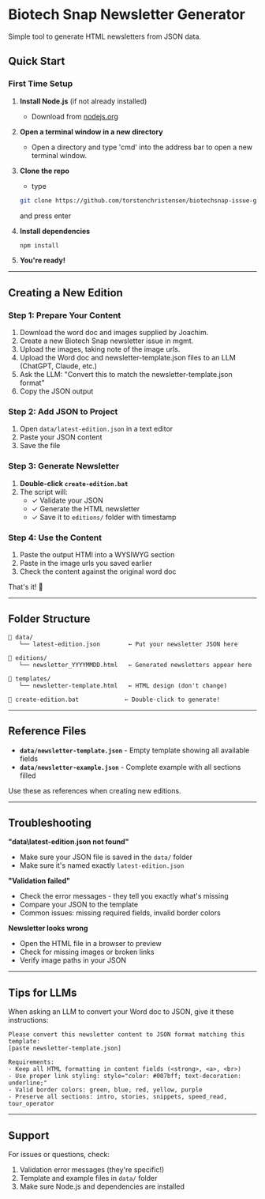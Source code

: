 # Biotech Snap Newsletter Generator

Simple tool to generate HTML newsletters from JSON data.

## Quick Start

### First Time Setup

1. **Install Node.js** (if not already installed)
   - Download from [nodejs.org](https://nodejs.org/)

2. **Open a terminal window in a new directory**
   - Open a directory and type 'cmd' into the address bar to open a new terminal window.

3. **Clone the repo**
   - type
   ```bash
   git clone https://github.com/torstenchristensen/biotechsnap-issue-generation
   ```
   and press enter

4. **Install dependencies**
   ```bash
   npm install
   ```

5. **You're ready!**

---

## Creating a New Edition

### Step 1: Prepare Your Content

1. Download the word doc and images supplied by Joachim.
2. Create a new Biotech Snap newsletter issue in mgmt.
3. Upload the images, taking note of the image urls.
4. Upload the Word doc and newsletter-template.json files to an LLM (ChatGPT, Claude, etc.)
5. Ask the LLM: "Convert this to match the newsletter-template.json format"
6. Copy the JSON output

### Step 2: Add JSON to Project

1. Open `data/latest-edition.json` in a text editor
2. Paste your JSON content
3. Save the file

### Step 3: Generate Newsletter

1. **Double-click `create-edition.bat`**
2. The script will:
   - ✓ Validate your JSON
   - ✓ Generate the HTML newsletter
   - ✓ Save it to `editions/` folder with timestamp
   
### Step 4: Use the Content
1. Paste the output HTMl into a WYSIWYG section
2. Paste in the image urls you saved earlier
3. Check the content against the original word doc

That's it! 🎉

---

## Folder Structure

```
📁 data/
   └── latest-edition.json        ← Put your newsletter JSON here

📁 editions/
   └── newsletter_YYYYMMDD.html   ← Generated newsletters appear here

📁 templates/
   └── newsletter-template.html   ← HTML design (don't change)

📄 create-edition.bat             ← Double-click to generate!
```

---

## Reference Files

- **`data/newsletter-template.json`** - Empty template showing all available fields
- **`data/newsletter-example.json`** - Complete example with all sections filled

Use these as references when creating new editions.

---

## Troubleshooting

**"data\latest-edition.json not found"**
- Make sure your JSON file is saved in the `data/` folder
- Make sure it's named exactly `latest-edition.json`

**"Validation failed"**
- Check the error messages - they tell you exactly what's missing
- Compare your JSON to the template
- Common issues: missing required fields, invalid border colors

**Newsletter looks wrong**
- Open the HTML file in a browser to preview
- Check for missing images or broken links
- Verify image paths in your JSON

---

## Tips for LLMs

When asking an LLM to convert your Word doc to JSON, give it these instructions:

```
Please convert this newsletter content to JSON format matching this template:
[paste newsletter-template.json]

Requirements:
- Keep all HTML formatting in content fields (<strong>, <a>, <br>)
- Use proper link styling: style="color: #007bff; text-decoration: underline;"
- Valid border colors: green, blue, red, yellow, purple
- Preserve all sections: intro, stories, snippets, speed_read, tour_operator
```

---

## Support

For issues or questions, check:
1. Validation error messages (they're specific!)
2. Template and example files in `data/` folder
3. Make sure Node.js and dependencies are installed
